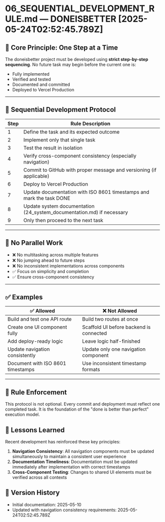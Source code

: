 # 06_SEQUENTIAL_DEVELOPMENT_RULE.md — DONEISBETTER [2025-05-24T02:52:45.789Z]

## 🔁 Core Principle: One Step at a Time

The doneisbetter project must be developed using **strict step-by-step sequencing**. No future task may begin before the current one is:

- Fully implemented
- Verified and tested
- Documented and committed
- Deployed to Vercel Production

---

## 🚦 Sequential Development Protocol

| Step | Rule Description                                                                 |
|------|----------------------------------------------------------------------------------|
| 1    | Define the task and its expected outcome                                         |
| 2    | Implement only that single task                                                  |
| 3    | Test the result in isolation                                                     |
| 4    | Verify cross-component consistency (especially navigation)                       |
| 5    | Commit to GitHub with proper message and versioning (if applicable)              |
| 6    | Deploy to Vercel Production                                                      |
| 7    | Update documentation with ISO 8601 timestamps and mark the task DONE             |
| 8    | Update system documentation (24_system_documentation.md) if necessary            |
| 9    | Only then proceed to the next task                                               |

---

## 🧱 No Parallel Work

- ❌ No multitasking across multiple features
- ❌ No jumping ahead to future steps
- ❌ No inconsistent implementations across components
- ✅ Focus on simplicity and completion
- ✅ Ensure cross-component consistency

---

## ✅ Examples

| ✅ Allowed                          | ❌ Not Allowed                           |
|------------------------------------|------------------------------------------|
| Build and test one API route       | Build two routes at once                 |
| Create one UI component fully      | Scaffold UI before backend is connected  |
| Add deploy-ready logic             | Leave logic half-finished                |
| Update navigation consistently     | Update only one navigation component     |
| Document with ISO 8601 timestamps  | Use inconsistent timestamp formats       |

---

## 📌 Rule Enforcement

This protocol is not optional. Every commit and deployment must reflect one completed task. It is the foundation of the "done is better than perfect" execution model.

## 🔄 Lessons Learned

Recent development has reinforced these key principles:

1. **Navigation Consistency**: All navigation components must be updated simultaneously to maintain a consistent user experience
2. **Documentation Timeliness**: Documentation must be updated immediately after implementation with correct timestamps
3. **Cross-Component Testing**: Changes to shared UI elements must be verified across all contexts

## 📝 Version History

- Initial documentation: 2025-05-10
- Updated with navigation consistency requirements: 2025-05-24T02:52:45.789Z

